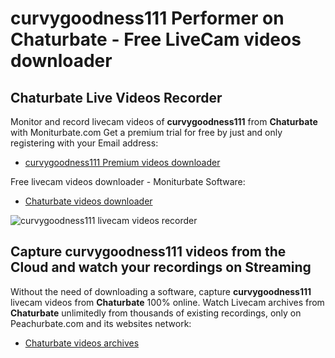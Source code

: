 # curvygoodness111 Performer on Chaturbate - Free LiveCam videos downloader

## Chaturbate Live Videos Recorder

Monitor and record livecam videos of **curvygoodness111** from **Chaturbate** with Moniturbate.com
Get a premium trial for free by just and only registering with your Email address:
* [curvygoodness111 Premium videos downloader](https://moniturbate.com/request-demo-licence-key.html)

Free livecam videos downloader - Moniturbate Software:
* [Chaturbate videos downloader](https://moniturbate.com/moniturbate-download-software.html)

![curvygoodness111 livecam videos recorder](https://peachurnet.com/templates/moniturbate-software.png)


## Capture curvygoodness111 videos from the Cloud and watch your recordings on Streaming

Without the need of downloading a software, capture **curvygoodness111** livecam videos from **Chaturbate** 100% online.
Watch Livecam archives from **Chaturbate** unlimitedly from thousands of existing recordings, only on Peachurbate.com and its websites network:
* [Chaturbate videos archives](https://peachurnet.com/)